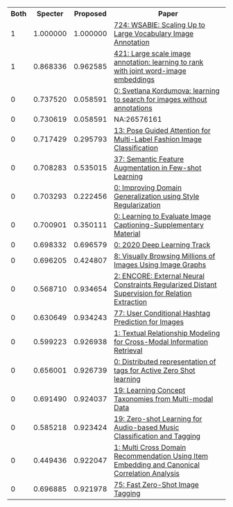 <html><table><tr>
<th>Both</th>
<th>Specter</th>
<th>Proposed</th>
<th>Paper</th>
</tr>
<tr>
<td>1</td>
<td>1.000000</td>
<td>1.000000</td>
<td><a href="https://www.semanticscholar.org/paper/51480ee8f067453c2878f0148ffcfa3a856a02dc">724: WSABIE: Scaling Up to Large Vocabulary Image Annotation</a></td>
</tr>
<tr>
<td>1</td>
<td>0.868336</td>
<td>0.962585</td>
<td><a href="https://www.semanticscholar.org/paper/aea0f946e8dcddb65cc2e907456c42453f246a50">421: Large scale image annotation: learning to rank with joint word-image embeddings</a></td>
</tr>
<tr>
<td>0</td>
<td>0.737520</td>
<td>0.058591</td>
<td><a href="https://www.semanticscholar.org/paper/92829078b018012d73a400b5fbf9e82ed19d5d7c">0: Svetlana Kordumova: learning to search for images without annotations</a></td>
</tr>
<tr>
<td>0</td>
<td>0.730619</td>
<td>0.058591</td>
<td>NA:26576161</td>
</tr>
<tr>
<td>0</td>
<td>0.717429</td>
<td>0.295793</td>
<td><a href="https://www.semanticscholar.org/paper/098a92edd6dd76abd1bd48ed57d14e4f4fbf26cd">13: Pose Guided Attention for Multi-Label Fashion Image Classification</a></td>
</tr>
<tr>
<td>0</td>
<td>0.708283</td>
<td>0.535015</td>
<td><a href="https://www.semanticscholar.org/paper/858adc1499e556dd4d2c65705dc62d2e3592b3bf">37: Semantic Feature Augmentation in Few-shot Learning</a></td>
</tr>
<tr>
<td>0</td>
<td>0.703293</td>
<td>0.222456</td>
<td><a href="https://www.semanticscholar.org/paper/8972c3b38c865490c144eaf53bf486c4b207bfe5">0: Improving Domain Generalization using Style Regularization</a></td>
</tr>
<tr>
<td>0</td>
<td>0.700901</td>
<td>0.350111</td>
<td><a href="https://www.semanticscholar.org/paper/547b3c23695c3f8e80c4969b33397d715b2aa3b8">0: Learning to Evaluate Image Captioning-Supplementary Material</a></td>
</tr>
<tr>
<td>0</td>
<td>0.698332</td>
<td>0.696579</td>
<td><a href="https://www.semanticscholar.org/paper/bd9d28ba5e43084f290ef37e6136939304cc958d">0: 2020 Deep Learning Track</a></td>
</tr>
<tr>
<td>0</td>
<td>0.696205</td>
<td>0.424807</td>
<td><a href="https://www.semanticscholar.org/paper/5dc0ecf3e8ede4bb40984c768c419da0b5110263">8: Visually Browsing Millions of Images Using Image Graphs</a></td>
</tr>
<tr>
<td>0</td>
<td>0.568710</td>
<td>0.934654</td>
<td><a href="https://www.semanticscholar.org/paper/6a3c079385c7a3246b9ce70c102ba59879717479">2: ENCORE: External Neural Constraints Regularized Distant Supervision for Relation Extraction</a></td>
</tr>
<tr>
<td>0</td>
<td>0.630649</td>
<td>0.934243</td>
<td><a href="https://www.semanticscholar.org/paper/d5012a6a4933e26ed9b23b0c38c073bb8063533f">77: User Conditional Hashtag Prediction for Images</a></td>
</tr>
<tr>
<td>0</td>
<td>0.599223</td>
<td>0.926938</td>
<td><a href="https://www.semanticscholar.org/paper/3020e1027715cede6982cb5ad3a244801084da8c">1: Textual Relationship Modeling for Cross-Modal Information Retrieval</a></td>
</tr>
<tr>
<td>0</td>
<td>0.656001</td>
<td>0.926739</td>
<td><a href="https://www.semanticscholar.org/paper/3888d8bc47b69eee8424ff9496860ccd342f33d7">0: Distributed representation of tags for Active Zero Shot learning</a></td>
</tr>
<tr>
<td>0</td>
<td>0.691490</td>
<td>0.924037</td>
<td><a href="https://www.semanticscholar.org/paper/58e6230e119feb5b6e4a9760872c7d65ada5fcb5">19: Learning Concept Taxonomies from Multi-modal Data</a></td>
</tr>
<tr>
<td>0</td>
<td>0.585218</td>
<td>0.923424</td>
<td><a href="https://www.semanticscholar.org/paper/d26d1ee04b018e2beb2561dad4799965c4b05373">19: Zero-shot Learning for Audio-based Music Classification and Tagging</a></td>
</tr>
<tr>
<td>0</td>
<td>0.449436</td>
<td>0.922047</td>
<td><a href="https://www.semanticscholar.org/paper/bdb9aede99bd2e8df1f772a16dfece80e4cff0bd">1: Multi Cross Domain Recommendation Using Item Embedding and Canonical Correlation Analysis</a></td>
</tr>
<tr>
<td>0</td>
<td>0.696885</td>
<td>0.921978</td>
<td><a href="https://www.semanticscholar.org/paper/299ef87826da0ae699c19cc9f79de9ddd94a9172">75: Fast Zero-Shot Image Tagging</a></td>
</tr>
</table></html>

